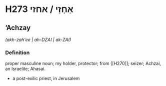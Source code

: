 # H273 אַחְזַי / אחזי

## ʼAchzay

_(akh-zah'ee | ah-DZAI | ak-ZAI)_

### Definition

proper masculine noun; my holder, protector; from [[H270]]; seizer; Achzai, an Israelite; Ahasai.

- a post-exilic priest, in Jerusalem
